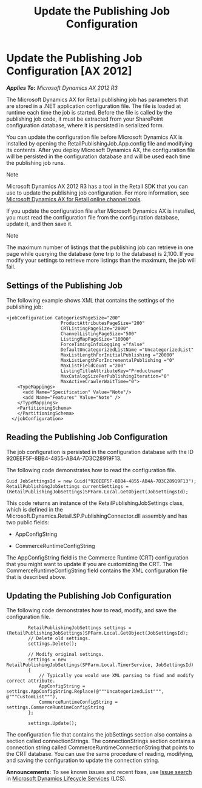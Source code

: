 ﻿---
title: Update the Publishing Job Configuration
TOCTitle: Update the Publishing Job Configuration
ms:assetid: 14539c45-0e22-4d10-9940-809e3748affb
ms:mtpsurl: https://technet.microsoft.com/en-us/library/Dn168132(v=AX.60)
ms:contentKeyID: 53257401
ms.date: 05/18/2015
mtps_version: v=AX.60
---

# Update the Publishing Job Configuration [AX 2012]


_**Applies To:** Microsoft Dynamics AX 2012 R3_

The Microsoft Dynamics AX for Retail publishing job has parameters that are stored in a .NET application configuration file. The file is loaded at runtime each time the job is started. Before the file is called by the publishing job code, it must be extracted from your SharePoint configuration database, where it is persisted in serialized form.

You can update the configuration file before Microsoft Dynamics AX is installed by opening the RetailPublishingJob.App.config file and modifying its contents. After you deploy Microsoft Dynamics AX, the configuration file will be persisted in the configuration database and will be used each time the publishing job runs.


> [!NOTE]
> <P>Microsoft Dynamics AX 2012 R3 has a tool in the Retail SDK that you can use to update the publishing job configuration. For more information, see <A href="microsoft-dynamics-ax-for-retail-online-channel-tools.md">Microsoft Dynamics AX for Retail online channel tools</A>.</P>



If you update the configuration file after Microsoft Dynamics AX is installed, you must read the configuration file from the configuration database, update it, and then save it.


> [!NOTE]
> <P>The maximum number of listings that the publishing job can retrieve in one page while querying the database (one trip to the database) is 2,100. If you modify your settings to retrieve more listings than the maximum, the job will fail.</P>



## Settings of the Publishing Job

The following example shows XML that contains the settings of the publishing job:

    <jobConfiguration CategoriesPageSize="200"
                        ProductAttributesPageSize="200"
                        CRTListingPageSize="2000"
                        ChannelListingPageSize="500"
                        ListingMapPageSize="10000"
                        ForceTimingInfoLogging ="false"
                        DefaultUncategorizedListName ="UncategorizedList"
                        MaxListLengthForInitialPublishing ="20000"
                        MaxListLengthForIncrementalPublishing ="0"
                        MaxListFieldCount ="200"
                        ListingTitleAttributeKey="Productname"
                        MaxCatalogSizePerPublishingIteration="0"
                        MaxActiveCrawlerWaitTime="0">
        <TypeMappings>
          <add Name="Specification" Value="Note"/>
          <add Name="Features" Value="Note" />
        </TypeMappings>
        <PartitioningSchema>
        </PartitioningSchema>
      </jobConfiguration>

## Reading the Publishing Job Configuration

The job configuration is persisted in the configuration database with the ID 920EEF5F-8BB4-4855-AB4A-7D3C28919F13.

The following code demonstrates how to read the configuration file.

    Guid JobSettingsId = new Guid("920EEF5F-8BB4-4855-AB4A-7D3C28919F13");
    RetailPublishingJobSettings currentSettings = (RetailPublishingJobSettings)SPFarm.Local.GetObject(JobSettingsId);

This code returns an instance of the RetailPublishingJobSettings class, which is defined in the Microsoft.Dynamics.Retail.SP.PublishingConnector.dll assembly and has two public fields:

  - AppConfigString

  - CommerceRuntimeConfigString

The AppConfigString field is the Commerce Runtime (CRT) configuration that you might want to update if you are customizing the CRT. The CommerceRuntimeConfigString field contains the XML configuration file that is described above.

## Updating the Publishing Job Configuration

The following code demonstrates how to read, modify, and save the configuration file.

``` 
        RetailPublishingJobSettings settings = (RetailPublishingJobSettings)SPFarm.Local.GetObject(JobSettingsId);
        // Delete old settings.
        settings.Delete();

        // Modify original settings.
        settings = new RetailPublishingJobSettings(SPFarm.Local.TimerService, JobSettingsId)
        {
            // Typically you would use XML parsing to find and modify correct attribute.
            AppConfigString = settings.AppConfigString.Replace(@"""UncategorizedList""", @"""CustomList"""),
            CommerceRuntimeConfigString = settings.CommerceRuntimeConfigString
        };

        settings.Update();
```

The configuration file that contains the jobSettings section also contains a section called connectionStrings. The connectionStrings section contains a connection string called CommerceRuntimeConnectionString that points to the CRT database. You can use the same procedure of reading, modifying, and saving the configuration to update the connection string.

  
**Announcements:** To see known issues and recent fixes, use [Issue search](http://go.microsoft.com/fwlink/?linkid=389258) in [Microsoft Dynamics Lifecycle Services](http://go.microsoft.com/fwlink/?linkid=306505) (LCS).

